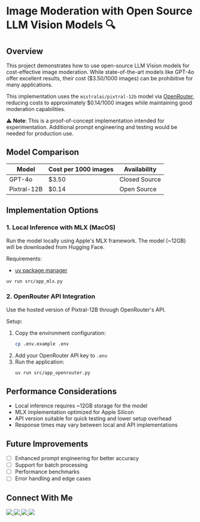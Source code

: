 # Image Moderation with Open Source LLM Vision Models 🔍

## Overview

This project demonstrates how to use open-source LLM Vision models for cost-effective image moderation. While state-of-the-art models like GPT-4o offer excellent results, their cost ($3.50/1000 images) can be prohibitive for many applications.

This implementation uses the `mistralai/pixtral-12b` model via [OpenRouter](https://openrouter.ai/mistralai/pixtral-12b), reducing costs to approximately $0.14/1000 images while maintaining good moderation capabilities.

⚠️ **Note**: This is a proof-of-concept implementation intended for experimentation. Additional prompt engineering and testing would be needed for production use.

## Model Comparison

| Model | Cost per 1000 images | Availability |
|-------|---------------------|--------------|
| GPT-4o | $3.50 | Closed Source |
| Pixtral-12B | $0.14 | Open Source |

## Implementation Options

### 1. Local Inference with MLX (MacOS)
Run the model locally using Apple's MLX framework. The model (~12GB) will be downloaded from Hugging Face.

Requirements:
- [uv package manager](https://docs.astral.sh/uv/getting-started/installation/)

```bash
uv run src/app_mlx.py
```

### 2. OpenRouter API Integration
Use the hosted version of Pixtral-12B through OpenRouter's API.

Setup:
1. Copy the environment configuration:
   ```bash
   cp .env.example .env
   ```
2. Add your OpenRouter API key to `.env`
3. Run the application:
   ```bash
   uv run src/app_openrouter.py
   ```

## Performance Considerations

- Local inference requires ~12GB storage for the model
- MLX implementation optimized for Apple Silicon
- API version suitable for quick testing and lower setup overhead
- Response times may vary between local and API implementations

## Future Improvements

- [ ] Enhanced prompt engineering for better accuracy
- [ ] Support for batch processing
- [ ] Performance benchmarks
- [ ] Error handling and edge cases

## Connect With Me

<div>
    <a href="https://twitter.com/maledorak">
        <img src="https://img.shields.io/badge/X/Twitter-000000?style=for-the-badge&logo=x&logoColor=black&color=white" />
    </a>
    <a href="https://bsky.app/profile/maledorak.bsky.social">
        <img src="https://img.shields.io/badge/Bluesky-000000?style=for-the-badge&logo=bluesky&logoColor=black&color=white" />
    </a>
    <a href="https://github.com/maledorak">
        <img src="https://img.shields.io/badge/GitHub-000000?style=for-the-badge&logo=github&logoColor=black&color=white" />
    </a>
    <a href="https://www.linkedin.com/in/mariuszkorzekwa/">
        <img src="https://img.shields.io/badge/LinkedIn-000000?style=for-the-badge&logo=linkedin&logoColor=black&color=white" />
    </a>
</div>
